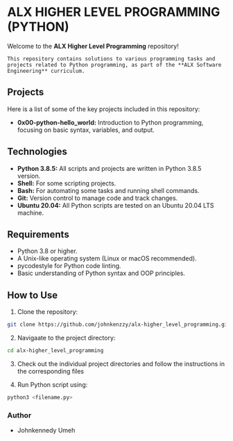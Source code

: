ALX HIGHER LEVEL PROGRAMMING (PYTHON)
=====================================

Welcome to the **ALX Higher Level Programming** repository!

	This repository contains solutions to various programming tasks and projects related to Python programming, as part of the **ALX Software Engineering** curriculum.

## Projects

Here is a list of some of the key projects included in this repository:

* **0x00-python-hello_world:** Introduction to Python programming, focusing on basic syntax, variables, and output.

## Technologies

* **Python 3.8.5:** All scripts and projects are written in Python 3.8.5 version.
* **Shell:** For some scripting projects.
* **Bash:** For automating some tasks and running shell commands.
* **Git:** Version control to manage code and track changes.
* **Ubuntu 20.04:** All Python scripts are tested on an Ubuntu 20.04 LTS machine.

## Requirements

* Python 3.8 or higher.
* A Unix-like operating system (Linux or macOS recommended).
* pycodestyle for Python code linting.
* Basic understanding of Python syntax and OOP principles.

## How to Use

1. Clone the repository:

```bash
git clone https://github.com/johnkenzzy/alx-higher_level_programming.git

```

2. Navigaate to the project directory:

```bash
cd alx-higher_level_programming

```

3. Check out the individual project directories and follow the instructions in the corresponding files

4. Run Python script using:

```bash
python3 <filename.py>

```

### Author
* Johnkennedy Umeh

